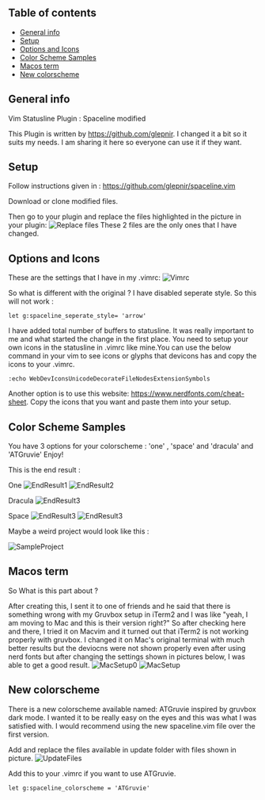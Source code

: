 ## Table of contents
* [General info](#general-info)
* [Setup](#setup)
* [Options and Icons](#options-and-icons)
* [Color Scheme Samples](#color-scheme-samples)
* [Macos term](#macos-term)
* [New colorscheme](#new-colorscheme)

## General info
Vim Statusline Plugin : Spaceline modified

This Plugin is written by https://github.com/glepnir. 
I changed it a bit so it suits my needs. I am sharing it here so everyone can use it if they want.

## Setup
Follow instructions given in : https://github.com/glepnir/spaceline.vim

Download or clone modified files.

Then go to your plugin and replace  the files highlighted in the picture in your plugin:
![Replace files](Images/ReplaceFiles.png)
These 2 files are the only ones that I have changed.

## Options and Icons
These are the settings that I have in my .vimrc:
![Vimrc](Images/Vimrc.png)

So what is different with the original ? 
I have disabled seperate style. So this will not work :
```
let g:spaceline_seperate_style= 'arrow'
```
I have added total number of buffers to statusline. It was really important to me and what started the change in the first place. 
You need to setup your own icons in the statusline in .vimrc like mine.You can use the below command in your vim to see icons or glyphs that devicons has and
copy the icons to your .vimrc.
```
:echo WebDevIconsUnicodeDecorateFileNodesExtensionSymbols
```
Another option is to use this website: https://www.nerdfonts.com/cheat-sheet. 
Copy the icons that you want and paste them into your setup.

## Color Scheme Samples
You have 3 options for your colorscheme : 'one' , 'space' and 'dracula' and 'ATGruvie'
Enjoy!  

This is the end result :

One
![EndResult1](Images/EndResult1.png)
![EndResult2](Images/EndResult2.png)

Dracula
![EndResult3](Images/EndResult3.png)

Space
![EndResult3](Images/EndResult4.png)
![EndResult3](Images/EndResult5.png)

Maybe a weird project would look like this :

![SampleProject](Images/SampleProject.png)


## Macos term
So What is this part about ?

After creating this, I sent it to one of friends and he said that there is something wrong with my Gruvbox setup in iTerm2 and I was like "yeah, I am moving to Mac and this is their version right?"
So after checking here and there, I tried it on Macvim and it turned out that iTerm2 is not working properly with gruvbox. I changed it on Mac's original terminal with much better results but the deviocns were not shown properly even after using nerd fonts but after changing the settings shown in pictures below, I was able to
get a good result.
![MacSetup0](Images/MacSetup0.png)
![MacSetup](Images/MacSetup.png)


## New colorscheme
There is a new colorscheme available named: ATGruvie inspired by gruvbox dark mode. I wanted it to be really easy on the eyes and this was what I was satisfied with. I would recommend using the new spaceline.vim file over the first version.

Add and replace the files available in update folder with files shown in picture.
![UpdateFiles](Images/UpdateFiles.png)

Add this to your .vimrc if you want to use ATGruvie.

```
let g:spaceline_colorscheme = 'ATGruvie'
```
